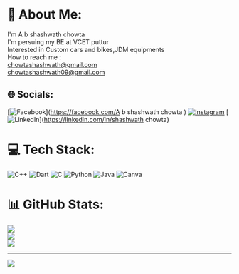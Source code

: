 # 💫 About Me:
I'm A b shashwath chowta <br>I'm persuing  my BE at VCET puttur<br>Interested in Custom cars and bikes,JDM equipments<br>How to reach me  :<br>chowtashashwath@gmail.com<br>chowtashashwath09@gmail.com


## 🌐 Socials:
[![Facebook](https://img.shields.io/badge/Facebook-%231877F2.svg?logo=Facebook&logoColor=white)](https://facebook.com/A b shashwath chowta ) [![Instagram](https://img.shields.io/badge/Instagram-%23E4405F.svg?logo=Instagram&logoColor=white)](https://instagram.com/shashwat__h) [![LinkedIn](https://img.shields.io/badge/LinkedIn-%230077B5.svg?logo=linkedin&logoColor=white)](https://linkedin.com/in/shashwath chowta) 

# 💻 Tech Stack:
![C++](https://img.shields.io/badge/c++-%2300599C.svg?style=plastic&logo=c%2B%2B&logoColor=white) ![Dart](https://img.shields.io/badge/dart-%230175C2.svg?style=plastic&logo=dart&logoColor=white) ![C](https://img.shields.io/badge/c-%2300599C.svg?style=plastic&logo=c&logoColor=white) ![Python](https://img.shields.io/badge/python-3670A0?style=plastic&logo=python&logoColor=ffdd54) ![Java](https://img.shields.io/badge/java-%23ED8B00.svg?style=plastic&logo=openjdk&logoColor=white) ![Canva](https://img.shields.io/badge/Canva-%2300C4CC.svg?style=plastic&logo=Canva&logoColor=white)
# 📊 GitHub Stats:
![](https://github-readme-stats.vercel.app/api?username=shashwathchowta&theme=dark&hide_border=false&include_all_commits=false&count_private=false)<br/>
![](https://github-readme-streak-stats.herokuapp.com/?user=shashwathchowta&theme=dark&hide_border=false)<br/>
![](https://github-readme-stats.vercel.app/api/top-langs/?username=shashwathchowta&theme=dark&hide_border=false&include_all_commits=false&count_private=false&layout=compact)

---
[![](https://visitcount.itsvg.in/api?id=shashwathchowta&icon=0&color=0)](https://visitcount.itsvg.in)

<!-- Proudly created with GPRM ( https://gprm.itsvg.in ) -->

